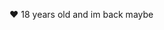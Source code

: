 ❤ 18 years old and im back maybe

<!---
krzxa/krzxa is a ✨ special ✨ repository because its `README.md` (this file) appears on your GitHub profile.
You can click the Preview link to take a look at your changes.
--->
